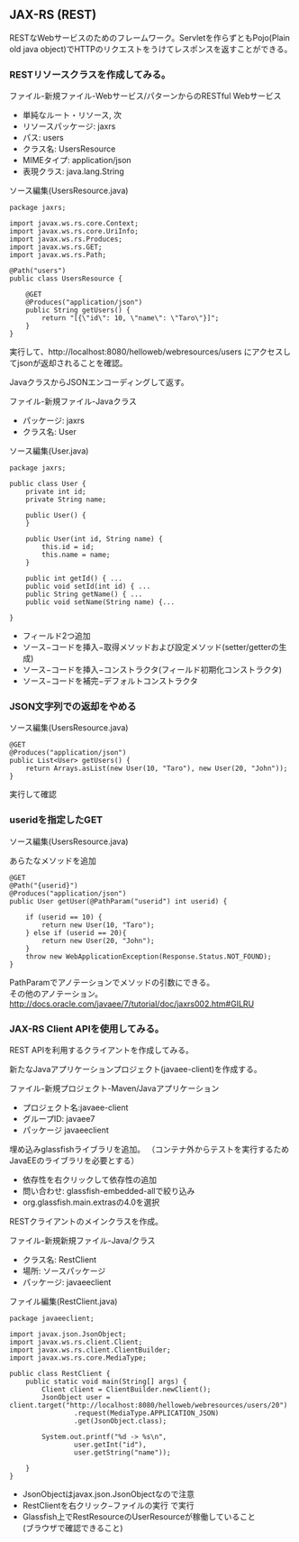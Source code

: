 JAX-RS (REST)
-------------

RESTなWebサービスのためのフレームワーク。Servletを作らずともPojo(Plain old java object)でHTTPのリクエストをうけてレスポンスを返すことができる。

### RESTリソースクラスを作成してみる。

ファイル-新規ファイル-Webサービス/パターンからのRESTful Webサービス

- 単純なルート・リソース, 次
- リソースパッケージ: jaxrs
- パス: users
- クラス名: UsersResource
- MIMEタイプ: application/json
- 表現クラス: java.lang.String


ソース編集(UsersResource.java)

    package jaxrs;

    import javax.ws.rs.core.Context;
    import javax.ws.rs.core.UriInfo;
    import javax.ws.rs.Produces;
    import javax.ws.rs.GET;
    import javax.ws.rs.Path;

    @Path("users")
    public class UsersResource {

        @GET
        @Produces("application/json")
        public String getUsers() {
            return "[{\"id\": 10, \"name\": \"Taro\"}]";
        }
    }

実行して、http://localhost:8080/helloweb/webresources/users にアクセスしてjsonが返却されることを確認。

JavaクラスからJSONエンコーディングして返す。

ファイル-新規ファイル-Javaクラス

- パッケージ: jaxrs
- クラス名: User

ソース編集(User.java)

    package jaxrs;

    public class User {
        private int id;
        private String name;

        public User() {
        }

        public User(int id, String name) {
            this.id = id;
            this.name = name;
        }

        public int getId() { ...
        public void setId(int id) { ...
        public String getName() { ...
        public void setName(String name) {...
        
    }

- フィールド2つ追加
- ソース−コードを挿入−取得メソッドおよび設定メソッド(setter/getterの生成)
- ソース−コードを挿入−コンストラクタ(フィールド初期化コンストラクタ)
- ソース−コードを補完−デフォルトコンストラクタ

### JSON文字列での返却をやめる

ソース編集(UsersResource.java)

    @GET
    @Produces("application/json")
    public List<User> getUsers() {
        return Arrays.asList(new User(10, "Taro"), new User(20, "John"));
    }

実行して確認

### useridを指定したGET

ソース編集(UsersResource.java)


あらたなメソッドを追加

    @GET
    @Path("{userid}")
    @Produces("application/json")
    public User getUser(@PathParam("userid") int userid) {

        if (userid == 10) {
            return new User(10, "Taro");
        } else if (userid == 20){
            return new User(20, "John");
        }
        throw new WebApplicationException(Response.Status.NOT_FOUND);
    }

PathParamでアノテーションでメソッドの引数にできる。  
その他のアノテーション。<http://docs.oracle.com/javaee/7/tutorial/doc/jaxrs002.htm#GILRU>

### JAX-RS Client APIを使用してみる。

REST APIを利用するクライアントを作成してみる。

新たなJavaアプリケーションプロジェクト(javaee-client)を作成する。

ファイル-新規プロジェクト-Maven/Javaアプリケーション

- プロジェクト名:javaee-client
- グループID: javaee7
- パッケージ javaeeclient

埋め込みglassfishライブラリを追加。
（コンテナ外からテストを実行するためJavaEEのライブラリを必要とする）

- 依存性を右クリックして依存性の追加
- 問い合わせ: glassfish-embedded-allで絞り込み
- org.glassfish.main.extrasの4.0を選択


RESTクライアントのメインクラスを作成。

ファイル-新規新規ファイル-Java/クラス

- クラス名: RestClient
- 場所: ソースパッケージ
- パッケージ: javaeeclient

ファイル編集(RestClient.java)

    package javaeeclient;

    import javax.json.JsonObject;
    import javax.ws.rs.client.Client;
    import javax.ws.rs.client.ClientBuilder;
    import javax.ws.rs.core.MediaType;

    public class RestClient {
        public static void main(String[] args) {
            Client client = ClientBuilder.newClient();
            JsonObject user = client.target("http://localhost:8080/helloweb/webresources/users/20")
                    .request(MediaType.APPLICATION_JSON)
                    .get(JsonObject.class);

            System.out.printf("%d -> %s\n", 
                    user.getInt("id"), 
                    user.getString("name"));
            
        }
    }

- JsonObjectはjavax.json.JsonObjectなので注意
- RestClientを右クリック−ファイルの実行 で実行
- Glassfish上でRestResourceのUserResourceが稼働していること  
(ブラウザで確認できること)



